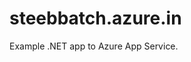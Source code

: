 <div class="jumbotron">
    <h1>steebbatch.azure.in</h1>
    <p class="lead">Example .NET app to Azure App Service.</p>
</div>
